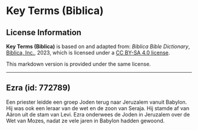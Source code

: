 # Key Terms (Biblica)

## License Information

**Key Terms (Biblica)** is based on and adapted from: _Biblica Bible Dictionary_, [Biblica, Inc.](https://www.biblica.com/), 2023, which is licensed under a [CC BY-SA 4.0 license](https://creativecommons.org/licenses/by-sa/4.0/legalcode.en).

This markdown version is provided under the same license.



--------------------------------

## Ezra (id: 772789)

Een priester leidde een groep Joden terug naar Jeruzalem vanuit Babylon. Hij was ook een leraar van de wet en de zoon van Seraja. Hij stamde af van Aäron uit de stam van Levi. Ezra onderwees de Joden in Jeruzalem over de Wet van Mozes, nadat ze vele jaren in Babylon hadden gewoond.


